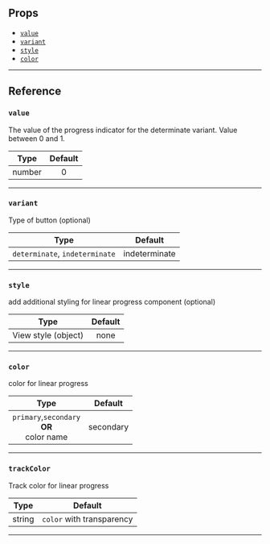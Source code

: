 ## Props

- [`value`](#value)
- [`variant`](#variant)
- [`style`](#style)
- [`color`](#color)

---

## Reference

### `value`

The value of the progress indicator for the determinate variant. Value between 0 and 1.

|  Type  | Default |
| :----: | :-----: |
| number |    0    |

---

### `variant`

Type of button (optional)

|              Type              |    Default    |
| :----------------------------: | :-----------: |
| `determinate`, `indeterminate` | indeterminate |

---

### `style`

add additional styling for linear progress component (optional)

|        Type         | Default |
| :-----------------: | :-----: |
| View style (object) |  none   |

---

### `color`

color for linear progress

|                       Type                       |  Default  |
| :----------------------------------------------: | :-------: |
| `primary`,`secondary` <br/>**OR**<br/>color name | secondary |

---

### `trackColor`

Track color for linear progress

|  Type  |          Default          |
| :----: | :-----------------------: |
| string | `color` with transparency |

---
